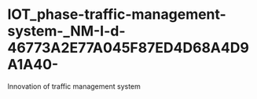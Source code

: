 # IOT_phase-traffic-management-system-_NM-I-d-46773A2E77A045F87ED4D68A4D9A1A40-
Innovation of traffic management system 
